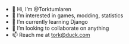 - 👋 Hi, I’m @Torktumlaren
- 👀 I’m interested in games, modding, statistics
- 🌱 I’m currently learning Django
- 💞️ I’m looking to collaborate on anything
- 📫 Reach me at tork@duck.com 
